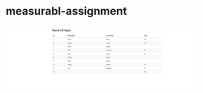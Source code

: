 # measurabl-assignment

<img src="https://github.com/michaelmills/measurabl-frontend-assignment/blob/main/images/measurabl.png" width="900">
